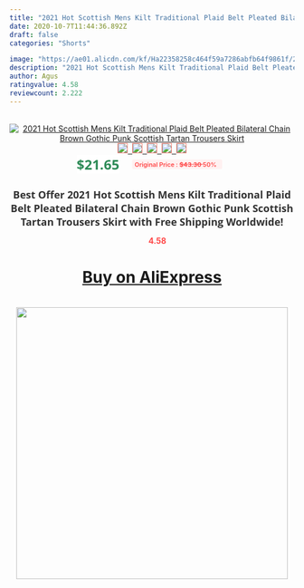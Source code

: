 ```yaml
---
title: "2021 Hot Scottish Mens Kilt Traditional Plaid Belt Pleated Bilateral Chain Brown Gothic Punk Scottish Tartan Trousers Skirt"
date: 2020-10-7T11:44:36.892Z
draft: false
categories: "Shorts"

image: "https://ae01.alicdn.com/kf/Ha22358258c464f59a7286abfb64f9861f/2021-Hot-Scottish-Mens-Kilt-Traditional-Plaid-Belt-Pleated-Bilateral-Chain-Brown-Gothic-Punk-Scottish-Tartan.jpg"
description: "2021 Hot Scottish Mens Kilt Traditional Plaid Belt Pleated Bilateral Chain Brown Gothic Punk Scottish Tartan Trousers Skirt"
author: Agus
ratingvalue: 4.58
reviewcount: 2.222
---
```

<br>
<div style="text-align: center;">
<a href="https://s.click.aliexpress.com/e/_ANDC7b" target="_blank" rel="nofollow noopener noreferrer"><img alt="2021 Hot Scottish Mens Kilt Traditional Plaid Belt Pleated Bilateral Chain Brown Gothic Punk Scottish Tartan Trousers Skirt" class="magnifier-image" src="https://ae01.alicdn.com/kf/Ha22358258c464f59a7286abfb64f9861f/2021-Hot-Scottish-Mens-Kilt-Traditional-Plaid-Belt-Pleated-Bilateral-Chain-Brown-Gothic-Punk-Scottish-Tartan.jpg_640x640.jpg">
<br>
<img style="border:1px solid salmon" src="https://ae01.alicdn.com/kf/Ha22358258c464f59a7286abfb64f9861f/2021-Hot-Scottish-Mens-Kilt-Traditional-Plaid-Belt-Pleated-Bilateral-Chain-Brown-Gothic-Punk-Scottish-Tartan.jpg_120x120.jpg">&nbsp;&nbsp;<img style="border:1px solid salmon" src="https://ae01.alicdn.com/kf/H4cdd0bd6d0ea4eef915ed5fb8d87641df/2021-Hot-Scottish-Mens-Kilt-Traditional-Plaid-Belt-Pleated-Bilateral-Chain-Brown-Gothic-Punk-Scottish-Tartan.jpg_120x120.jpg">&nbsp;&nbsp;<img style="border:1px solid salmon" src="https://ae01.alicdn.com/kf/Hc81de24a16be4a0093b253d23b2a02be9/2021-Hot-Scottish-Mens-Kilt-Traditional-Plaid-Belt-Pleated-Bilateral-Chain-Brown-Gothic-Punk-Scottish-Tartan.jpg_120x120.jpg">&nbsp;&nbsp;<img style="border:1px solid salmon" src="https://ae01.alicdn.com/kf/H2b3d41339d4c420b9bd52f85ddbfe84et/2021-Hot-Scottish-Mens-Kilt-Traditional-Plaid-Belt-Pleated-Bilateral-Chain-Brown-Gothic-Punk-Scottish-Tartan.jpg_120x120.jpg">&nbsp;&nbsp;<img style="border:1px solid salmon" src="https://ae01.alicdn.com/kf/H0b96886079a841c39aff1b3e3bb153bfj/2021-Hot-Scottish-Mens-Kilt-Traditional-Plaid-Belt-Pleated-Bilateral-Chain-Brown-Gothic-Punk-Scottish-Tartan.jpg_120x120.jpg"></a></div><br0>
<div style="text-align: center;"><span style="background-color: white; border: 0px; box-sizing: border-box; color: seagreen; display: inline-block; font-family: &quot;open sans&quot; , &quot;arial&quot; , &quot;helvetica&quot; , sans-serif , &quot;heiti&quot;; font-size: 24px; font-stretch: inherit; font-weight: 700; line-height: inherit; margin: 0px 10px 0px 0px; padding: 0px; vertical-align: middle;">$21.65 </span>
<span style="background: rgb(255 , 241 , 241); border-radius: 3px; border: 0px; box-sizing: border-box; color: #ff4747; display: inline-block; font-family: inherit; font-size: 12px; font-stretch: inherit; font-style: inherit; font-variant: inherit; font-weight: 600; line-height: inherit; margin: 0px; padding: 2px 5px; transform: scale(0.9); vertical-align: middle;">Original Price : <b style="text-decoration: line-through;">$43.30 </b> 50%&nbsp;&nbsp;</span></div>
<h1 style="color: #333333; display: inline-block; font-family: &quot;open sans&quot; , &quot;arial&quot; , &quot;helvetica&quot; , sans-serif , &quot;heiti&quot;; font-size: 18px; font-stretch: inherit; font-weight: 700; text-align: center;">Best Offer 2021 Hot Scottish Mens Kilt Traditional Plaid Belt Pleated Bilateral Chain Brown Gothic Punk Scottish Tartan Trousers Skirt with Free Shipping Worldwide!</h1>
<div style="color: #ff4747; text-align: center;">
<img src="https://4.bp.blogspot.com/-M0ZcTcb-5uY/XleCXlxnR4I/AAAAAAAAAEc/OrjgMkXV1oMQFaCRZj5HQwOCBcu3w1FegCPcBGAYYCw/s1600/star.png" style="height: 15px;">&nbsp;<b>4.58</b></div>
<div class="button_cont" align="center"><a class="buynow_a" href="https://s.click.aliexpress.com/e/_ANDC7b" target="_blank" rel="nofollow noopener noreferrer"><H1>Buy on AliExpress</H1></a></div><br>
<div class="separator" style="clear: both; text-align: center;">
<img src="https://lh3.googleusercontent.com/-pTy5HemUv9M/XlePHvY0dAI/AAAAAAAAAE4/0nX5iRUoIWY8eMW9Dpxeirr157OZliDIgCLcBGAsYHQ/s1600/badge.gif" width="480">
</div>
